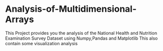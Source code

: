 # Analysis-of-Multidimensional-Arrays
This Project provides you the analysis of the National Health and Nutrition Examination Survey Dataset using Numpy,Pandas and Matplotlib 
This also contain some visualization analysis
